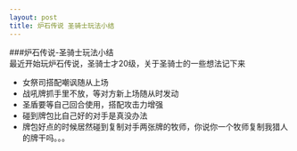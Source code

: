 ```yaml
---
layout: post
title: 炉石传说 圣骑士玩法小结
---
```


###炉石传说-圣骑士玩法小结  
最近开始玩炉石传说，圣骑士才20级，关于圣骑士的一些想法记下来  

 - 女祭司搭配嘲讽随从上场  
 - 战吼牌抓手里不放，等对方新上场随从时发动  
 - 圣盾要等自己回合使用，搭配攻击力增强  
 - 碰到牌包比自己好的对手是真没办法  
 - 牌包好点的时候居然碰到复制对手两张牌的牧师，你说你一个牧师复制我猎人的牌干吗。。。  
